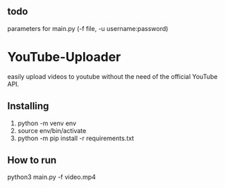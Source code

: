 ## todo
parameters for main.py (-f file, -u username:password)



YouTube-Uploader
===============
easily upload videos to youtube without the need of the official YouTube API.


Installing 
---------------

1. python -m venv env
2. source env/bin/activate
3. python -m pip install -r requirements.txt

How to run
---------------

python3 main.py -f video.mp4
